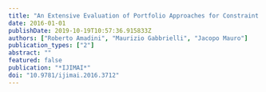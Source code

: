 ```yaml
---
title: "An Extensive Evaluation of Portfolio Approaches for Constraint Satisfaction Problems"
date: 2016-01-01
publishDate: 2019-10-19T10:57:36.915833Z
authors: ["Roberto Amadini", "Maurizio Gabbrielli", "Jacopo Mauro"]
publication_types: ["2"]
abstract: ""
featured: false
publication: "*IJIMAI*"
doi: "10.9781/ijimai.2016.3712"
---
```


